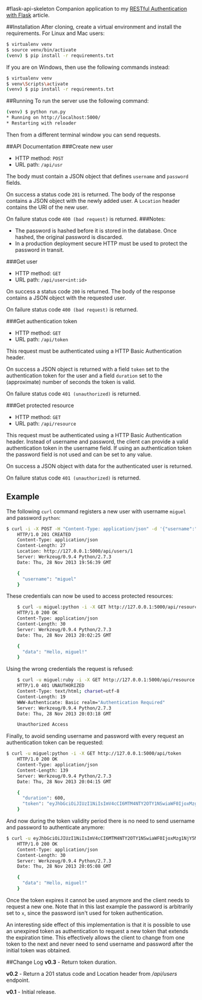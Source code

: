 #flask-api-skeleton
Companion application to my [RESTful Authentication with Flask](http://blog.miguelgrinberg.com/post/restful-authentication-with-flask) article.

##Installation
After cloning, create a virtual environment and install the requirements. For Linux and Mac users:

```sh
$ virtualenv venv
$ source venv/bin/activate
(venv) $ pip install -r requirements.txt
```
If you are on Windows, then use the following commands instead:
```sh
$ virtualenv venv
$ venv\Scripts\activate
(venv) $ pip install -r requirements.txt
```
##Running
To run the server use the following command:
```sh
(venv) $ python run.py
* Running on http://localhost:5000/
* Restarting with reloader
```
Then from a different terminal window you can send requests.

##API Documentation
###Create new user
- HTTP method: `POST`
- URL path: `/api/usr`

The body must contain a JSON object that defines `username` and `password` fields.

On success a status code `201` is returned. The body of the response contains a JSON object with the newly added user. A `Location` header contains the URI of the new user.

On failure status code `400 (bad request)` is returned.
###Notes:
- The password is hashed before it is stored in the database. Once hashed, the original password is discarded.
- In a production deployment secure HTTP must be used to protect the password in transit.

###Get user
- HTTP method: `GET`
- URL path: `/api/user<int:id>`

On success a status code `200` is returned. The body of the response contains a JSON object with the requested user.

On failure status code `400 (bad request)` is returned.

###Get authentication token
- HTTP method: `GET`
- URL path: `/api/token`

This request must be authenticated using a HTTP Basic Authentication header.

On success a JSON object is returned with a field `token` set to the authentication token for the user and a field `duration` set to the (approximate) number of seconds the token is valid.

On failure status code `401 (unauthorized)` is returned.

###Get protected resource
- HTTP method: `GET`
- URL path: `/api/resource`
 
This request must be authenticated using a HTTP Basic Authentication header. Instead of username and password, the client can provide a valid authentication token in the username field. If using an authentication token the password field is not used and can be set to any value.

On success a JSON object with data for the authenticated user is returned.

On failure status code `401 (unauthorized)` is returned.

## Example
The following `curl` command registers a new user with username `miguel` and password `python`:
```sh
$ curl -i -X POST -H "Content-Type: application/json" -d '{"username":"miguel","password":"python"}' http://127.0.0.1:5000/api/users
    HTTP/1.0 201 CREATED
    Content-Type: application/json
    Content-Length: 27
    Location: http://127.0.0.1:5000/api/users/1
    Server: Werkzeug/0.9.4 Python/2.7.3
    Date: Thu, 28 Nov 2013 19:56:39 GMT

    {
      "username": "miguel"
    }
```
These credentials can now be used to access protected resources:
```sh
    $ curl -u miguel:python -i -X GET http://127.0.0.1:5000/api/resource
    HTTP/1.0 200 OK
    Content-Type: application/json
    Content-Length: 30
    Server: Werkzeug/0.9.4 Python/2.7.3
    Date: Thu, 28 Nov 2013 20:02:25 GMT

    {
      "data": "Hello, miguel!"
    }
```
Using the wrong credentials the request is refused:
```sh
    $ curl -u miguel:ruby -i -X GET http://127.0.0.1:5000/api/resource
    HTTP/1.0 401 UNAUTHORIZED
    Content-Type: text/html; charset=utf-8
    Content-Length: 19
    WWW-Authenticate: Basic realm="Authentication Required"
    Server: Werkzeug/0.9.4 Python/2.7.3
    Date: Thu, 28 Nov 2013 20:03:18 GMT

    Unauthorized Access
```
Finally, to avoid sending username and password with every request an authentication token can be requested:
```sh
$ curl -u miguel:python -i -X GET http://127.0.0.1:5000/api/token
    HTTP/1.0 200 OK
    Content-Type: application/json
    Content-Length: 139
    Server: Werkzeug/0.9.4 Python/2.7.3
    Date: Thu, 28 Nov 2013 20:04:15 GMT

    {
      "duration": 600,
      "token": "eyJhbGciOiJIUzI1NiIsImV4cCI6MTM4NTY2OTY1NSwiaWF0IjoxMzg1NjY5MDU1fQ.eyJpZCI6MX0.XbOEFJkhjHJ5uRINh2JA1BPzXjSohKYDRT472wGOvjc"
    }
```
And now during the token validity period there is no need to send username and password to authenticate anymore:
```sh
$ curl -u eyJhbGciOiJIUzI1NiIsImV4cCI6MTM4NTY2OTY1NSwiaWF0IjoxMzg1NjY5MDU1fQ.eyJpZCI6MX0.XbOEFJkhjHJ5uRINh2JA1BPzXjSohKYDRT472wGOvjc:x -i -X GET http://127.0.0.1:5000/api/resource
    HTTP/1.0 200 OK
    Content-Type: application/json
    Content-Length: 30
    Server: Werkzeug/0.9.4 Python/2.7.3
    Date: Thu, 28 Nov 2013 20:05:08 GMT

    {
      "data": "Hello, miguel!"
    }
```
Once the token expires it cannot be used anymore and the client needs to request a new one. Note that in this last example the password is arbitrarily set to `x`, since the password isn't used for token authentication.

An interesting side effect of this implementation is that it is possible to use an unexpired token as authentication to request a new token that extends the expiration time. This effectively allows the client to change from one token to the next and never need to send username and password after the initial token was obtained.

##Change Log
**v0.3** - Return token duration.

**v0.2** - Return a 201 status code and Location header from */api/users* endpoint.

**v0.1** - Initial release.
